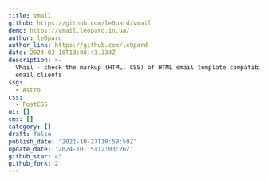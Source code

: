 ```yaml
---
title: Vmail
github: https://github.com/le0pard/vmail
demo: https://vmail.leopard.in.ua/
author: le0pard
author_link: https://github.com/le0pard
date: 2024-02-18T13:08:41.334Z
description: >-
  VMail - check the markup (HTML, CSS) of HTML email template compatibility with
  email clients
ssg:
  - Astro
css:
  - PostCSS
ui: []
cms: []
category: []
draft: false
publish_date: '2021-10-27T10:59:59Z'
update_date: '2024-10-15T12:03:26Z'
github_star: 43
github_fork: 2
---
```

